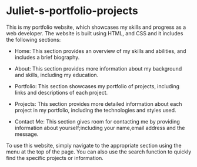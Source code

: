 # Juliet-s-portfolio-projects
This is my portfolio website, which showcases my skills and progress as a web developer. The website is built using HTML, and CSS and it includes the following sections:

* Home:
       This section provides an overview of my skills and abilities, and includes a brief biography.
* About:
       This section provides more information about my background and skills, including my education.
* Portfolio:
        This section showcases my portfolio of projects, including links and descriptions of each project.
* Projects:
       This section provides more detailed information about each project in my portfolio, including the technologies and styles used.
  
* Contact Me:
       This section gives room for contacting me by providing information about yourself;including your name,email address and the message.

To use this website, simply navigate to the appropriate section using the menu at the top of the page. You can also use the search function to quickly find the specific projects or information.
